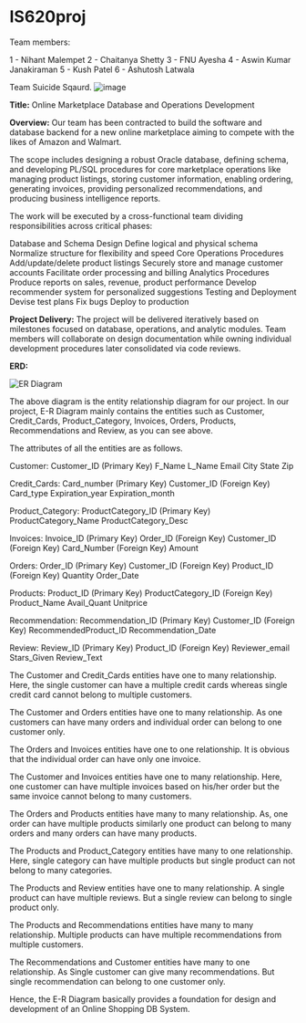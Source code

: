 # IS620proj

Team members:  

1 - Nihant Malempet
2 - Chaitanya Shetty
3 - FNU Ayesha
4 - Aswin Kumar Janakiraman
5 - Kush Patel
6 - Ashutosh Latwala


Team Suicide Sqaurd.
![image](https://github.com/kushptl1/IS620proj/assets/150859750/9e062a31-49a1-4904-adba-016609767ccc)


**Title:** Online Marketplace Database and Operations Development

**Overview:** Our team has been contracted to build the software and database backend for a new online marketplace aiming to compete with the likes of Amazon and Walmart.

The scope includes designing a robust Oracle database, defining schema, and developing PL/SQL procedures for core marketplace operations like managing product listings, storing customer information, enabling ordering, generating invoices, providing personalized recommendations, and producing business intelligence reports.

The work will be executed by a cross-functional team dividing responsibilities across critical phases:

Database and Schema Design
Define logical and physical schema
Normalize structure for flexibility and speed
Core Operations Procedures
Add/update/delete product listings
Securely store and manage customer accounts
Facilitate order processing and billing
Analytics Procedures
Produce reports on sales, revenue, product performance
Develop recommender system for personalized suggestions
Testing and Deployment
Devise test plans
Fix bugs
Deploy to production

**Project Delivery:** The project will be delivered iteratively based on milestones focused on database, operations, and analytic modules. Team members will collaborate on design documentation while owning individual development procedures later consolidated via code reviews.

**ERD:**

![ER Diagram](https://github.com/kushptl1/IS620proj/assets/150859992/3d79b746-90f2-4135-b254-79f55a37eb43)

The above diagram is the entity relationship diagram for our project.
In our project, E-R Diagram mainly contains the entities such as Customer, Credit_Cards, Product_Category, Invoices, Orders, Products, Recommendations and Review, as you can see above.

The attributes of all the entities are as follows.

Customer:
	Customer_ID (Primary Key)
	F_Name
	L_Name
	Email
	City
	State
	Zip
	
Credit_Cards:
	Card_number (Primary Key)
	Customer_ID (Foreign Key)
	Card_type
	Expiration_year
	Expiration_month

Product_Category:
	ProductCategory_ID (Primary Key)
	ProductCategory_Name
	ProductCategory_Desc

Invoices:
	Invoice_ID (Primary Key)
	Order_ID (Foreign Key)
	Customer_ID (Foreign Key)
	Card_Number (Foreign Key)
	Amount

Orders:
	Order_ID (Primary Key)
	Customer_ID (Foreign Key)
	Product_ID (Foreign Key)
	Quantity
	Order_Date

Products:
	Product_ID (Primary Key)
	ProductCategory_ID (Foreign Key)
	Product_Name
	Avail_Quant
	Unitprice

Recommendation:
	Recommendation_ID (Primary Key)
	Customer_ID (Foreign Key)
	RecommendedProduct_ID
	Recommendation_Date

Review:
	Review_ID (Primary Key)
	Product_ID (Foreign Key)
	Reviewer_email
	Stars_Given
	Review_Text

The Customer and Credit_Cards entities have one to many relationship. Here, the single customer can have a multiple credit cards whereas single credit card cannot belong to multiple customers.

The Customer and Orders entities have one to many relationship. As one customers can have many orders and individual order can belong to one customer only.

The Orders and Invoices entities have one to one relationship. It is obvious that the individual order can have only one invoice.

The Customer and Invoices entities have one to many relationship. Here, one customer can have multiple invoices based on his/her order but the same invoice cannot belong to many customers.

The Orders and Products entities have many to many relationship. As, one order can have multiple products similarly one product can belong to many orders and many orders can have many products.

The Products and Product_Category entities have many to one relationship. Here, single category can have multiple products but single product can not belong to many categories.

The Products and Review entities have one to many relationship. A single product can have multiple reviews. But a single review can belong to single product only.

The Products and Recommendations entities have many to many relationship. Multiple products can have multiple recommendations from multiple customers.

The Recommendations and Customer entities have many to one relationship. As Single customer can give many recommendations. But single recommendation can belong to one customer only. 

Hence, the E-R Diagram basically provides a foundation for design and development of an Online Shopping DB System.
